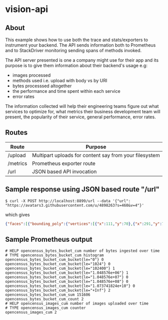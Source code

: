 # vision-api

## About
This example shows how to use both the trace and stats/exporters to 
instrument your backend. The API sends information both to Prometheus
and to StackDriver monitoring sending spans of methods invoked.

The API server presented is one a company might use for
their app and its purpose is to give them information about their
backend's usage e.g:
* images processed
* methods used i.e. upload with body vs by URI
* bytes processsed altogether
* the performance and time spent within each service
* error rates

The information collected will help their engineering teams
figure out what services to optimize for, what metrics
their business development team will present, the popularity
of their service, general performance, error rates.

## Routes
Route|Purpose
---|---
/upload|Multipart uploads for content say from your filesystem
/metrics|Prometheus exporter route
/url|JSON based API invocation


## Sample response using JSON based route "/url"

```shell
$ curl -X POST http://localhost:8899/url --data '{"url": "https://avatars3.githubusercontent.com/u/4898263?s=460&v=4"}'
```
which gives
```JSON
{"faces":[{"bounding_poly":{"vertices":[{"x":111,"y":70},{"x":291,"y":70},{"x":291,"y":279},{"x":111,"y":279}]},"fd_bounding_poly":{"vertices":[{"x":125,"y":122},{"x":254,"y":122},{"x":254,"y":251},{"x":125,"y":251}]},"landmarks":[{"type":1,"position":{"x":170.74551,"y":163.39682,"z":-0.00009324717}},{"type":2,"position":{"x":226.9261,"y":162.27528,"z":-3.3436992}},{"type":3,"position":{"x":153.67024,"y":150.73282,"z":6.6217027}},{"type":4,"position":{"x":184.95543,"y":150.01039,"z":-11.03244}},{"type":5,"position":{"x":211.29453,"y":149.94893,"z":-12.643309}},{"type":6,"position":{"x":244.78865,"y":151.11148,"z":1.3010101}},{"type":7,"position":{"x":197.63452,"y":162.08948,"z":-13.04061}},{"type":8,"position":{"x":197.02707,"y":190.10608,"z":-29.71414}},{"type":9,"position":{"x":196.98128,"y":211.07048,"z":-18.037405}},{"type":10,"position":{"x":197.19337,"y":230.66444,"z":-14.682273}},{"type":11,"position":{"x":172.81384,"y":220.45654,"z":-1.3366407}},{"type":12,"position":{"x":225.52855,"y":219.70993,"z":-3.4198322}},{"type":13,"position":{"x":197.22342,"y":220.48212,"z":-14.274697}},{"type":14,"position":{"x":214.58203,"y":196.89085,"z":-9.772623}},{"type":15,"position":{"x":180.6429,"y":196.00703,"z":-7.762398}},{"type":16,"position":{"x":196.71512,"y":200.28355,"z":-17.826805}},{"type":17,"position":{"x":171.36452,"y":159.27315,"z":-3.6517794}},{"type":18,"position":{"x":181.57576,"y":164.14264,"z":-0.5285912}},{"type":19,"position":{"x":170.20926,"y":166.77805,"z":-0.6425587}},{"type":20,"position":{"x":160.3396,"y":163.68492,"z":5.7165737}},{"type":29,"position":{"x":170.58768,"y":163.04672,"z":-1.5383104}},{"type":21,"position":{"x":225.21132,"y":159.61885,"z":-6.943501}},{"type":22,"position":{"x":236.61172,"y":163.82162,"z":0.9396738}},{"type":23,"position":{"x":226.92223,"y":166.23566,"z":-3.9666982}},{"type":24,"position":{"x":214.53113,"y":163.99612,"z":-2.5623853}},{"type":30,"position":{"x":225.85002,"y":163.37703,"z":-5.023317}},{"type":25,"position":{"x":169.09799,"y":143.48747,"z":-5.7417264}},{"type":26,"position":{"x":227.47415,"y":143.87534,"z":-9.315583}},{"type":27,"position":{"x":140.72449,"y":190.75964,"z":68.05329}},{"type":28,"position":{"x":263.5416,"y":192.86166,"z":60.262157}},{"type":31,"position":{"x":197.83046,"y":149.26822,"z":-13.928979}},{"type":32,"position":{"x":197.46735,"y":254.6251,"z":-8.149228}},{"type":33,"position":{"x":145.47163,"y":225.18817,"z":44.309467}},{"type":34,"position":{"x":255.8797,"y":225.8844,"z":37.550243}}],"roll_angle":0.5147558,"pan_angle":-3.5062222,"tilt_angle":2.0259361,"detection_confidence":0.8725568,"landmarking_confidence":0.5131235,"joy_likelihood":4,"sorrow_likelihood":1,"anger_likelihood":1,"surprise_likelihood":1,"under_exposed_likelihood":1,"blurred_likelihood":1,"headwear_likelihood":1}],"labels":[{"mid":"/m/04yx4","description":"man","score":0.9350149},{"mid":"/m/01g317","description":"person","score":0.93318623},{"mid":"/m/05zppz","description":"male","score":0.8540857},{"mid":"/m/08t9c_","description":"grass","score":0.73753375},{"mid":"/m/07j7r","description":"tree","score":0.7349218},{"mid":"/m/06bm2","description":"recreation","score":0.643857},{"mid":"/m/02vzx9","description":"player","score":0.63084155},{"mid":"/m/01qkbx","description":"professional","score":0.5828397},{"mid":"/m/0ds99lh","description":"fun","score":0.55307543},{"mid":"/m/05s2s","description":"plant","score":0.5302758}]}
```

## Sample Prometheus output
```HTTP
# HELP opencensus_bytes_bucket_cum number of bytes ingested over time
# TYPE opencensus_bytes_bucket_cum histogram
opencensus_bytes_bucket_cum_bucket{le="0"} 0
opencensus_bytes_bucket_cum_bucket{le="1024"} 0
opencensus_bytes_bucket_cum_bucket{le="102400"} 1
opencensus_bytes_bucket_cum_bucket{le="1.048576e+06"} 1
opencensus_bytes_bucket_cum_bucket{le="1.048576e+07"} 0
opencensus_bytes_bucket_cum_bucket{le="1.048576e+08"} 0
opencensus_bytes_bucket_cum_bucket{le="1.073741824e+10"} 0
opencensus_bytes_bucket_cum_bucket{le="+Inf"} 2
opencensus_bytes_bucket_cum_sum 151606
opencensus_bytes_bucket_cum_count 2
# HELP opencensus_images_cum number of images uploaded over time
# TYPE opencensus_images_cum counter
opencensus_images_cum 2
```
